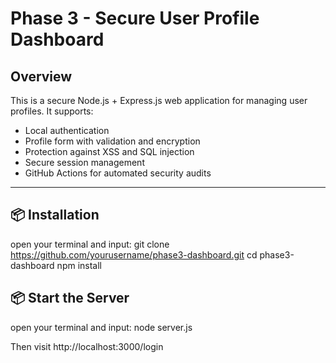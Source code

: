 # Phase 3 - Secure User Profile Dashboard

## Overview

This is a secure Node.js + Express.js web application for managing user profiles. It supports:

- Local authentication
- Profile form with validation and encryption
- Protection against XSS and SQL injection
- Secure session management
- GitHub Actions for automated security audits

---

## 📦 Installation

open your terminal and input:
git clone https://github.com/yourusername/phase3-dashboard.git
cd phase3-dashboard
npm install

## 📦 Start the Server

open your terminal and input:
node server.js

Then visit http://localhost:3000/login